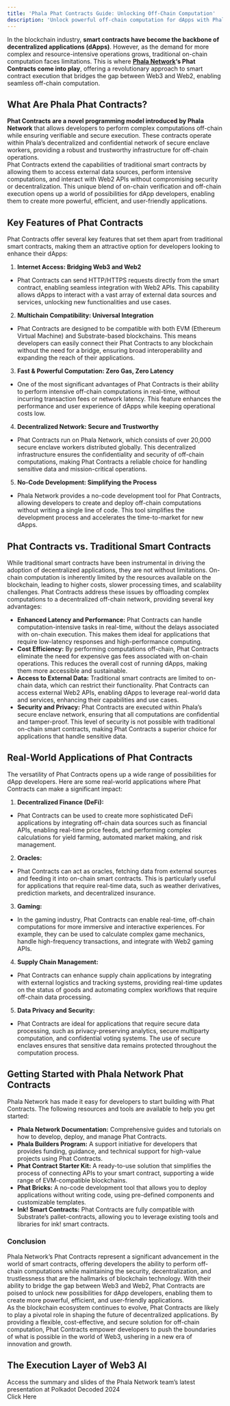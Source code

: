 ```yaml
---
title: 'Phala Phat Contracts Guide: Unlocking Off-Chain Computation'
description: 'Unlock powerful off-chain computation for dApps with Phala Phat Contracts, bridging Web3 and Web2 seamlessly, securely, and efficiently.'
---
```

In the blockchain industry, **smart contracts have become the backbone of decentralized applications (dApps)**. However, as the demand for more complex and resource-intensive operations grows, traditional on-chain computation faces limitations. This is where **[Phala Network](https://dablock.com/dapps/phala-network/)‘s Phat Contracts come into play**, offering a revolutionary approach to smart contract execution that bridges the gap between Web3 and Web2, enabling seamless off-chain computation.

What Are Phala Phat Contracts?
------------------------------

**Phat Contracts are a novel programming model introduced by Phala Network** that allows developers to perform complex computations off-chain while ensuring verifiable and secure execution. These contracts operate within Phala’s decentralized and confidential network of secure enclave workers, providing a robust and trustworthy infrastructure for off-chain operations.  
Phat Contracts extend the capabilities of traditional smart contracts by allowing them to access external data sources, perform intensive computations, and interact with Web2 APIs without compromising security or decentralization. This unique blend of on-chain verification and off-chain execution opens up a world of possibilities for dApp developers, enabling them to create more powerful, efficient, and user-friendly applications.

Key Features of Phat Contracts
------------------------------

Phat Contracts offer several key features that set them apart from traditional smart contracts, making them an attractive option for developers looking to enhance their dApps:

1. **Internet Access: Bridging Web3 and Web2**
  - Phat Contracts can send HTTP/HTTPS requests directly from the smart contract, enabling seamless integration with Web2 APIs. This capability allows dApps to interact with a vast array of external data sources and services, unlocking new functionalities and use cases.
2. **Multichain Compatibility: Universal Integration**
  - Phat Contracts are designed to be compatible with both EVM (Ethereum Virtual Machine) and Substrate-based blockchains. This means developers can easily connect their Phat Contracts to any blockchain without the need for a bridge, ensuring broad interoperability and expanding the reach of their applications.
3. **Fast &amp; Powerful Computation: Zero Gas, Zero Latency**
  - One of the most significant advantages of Phat Contracts is their ability to perform intensive off-chain computations in real-time, without incurring transaction fees or network latency. This feature enhances the performance and user experience of dApps while keeping operational costs low.
4. **Decentralized Network: Secure and Trustworthy**
  - Phat Contracts run on Phala Network, which consists of over 20,000 secure enclave workers distributed globally. This decentralized infrastructure ensures the confidentiality and security of off-chain computations, making Phat Contracts a reliable choice for handling sensitive data and mission-critical operations.
5. **No-Code Development: Simplifying the Process**
  - Phala Network provides a no-code development tool for Phat Contracts, allowing developers to create and deploy off-chain computations without writing a single line of code. This tool simplifies the development process and accelerates the time-to-market for new dApps.

Phat Contracts vs. Traditional Smart Contracts
----------------------------------------------

While traditional smart contracts have been instrumental in driving the adoption of decentralized applications, they are not without limitations. On-chain computation is inherently limited by the resources available on the blockchain, leading to higher costs, slower processing times, and scalability challenges. Phat Contracts address these issues by offloading complex computations to a decentralized off-chain network, providing several key advantages:

- **Enhanced Latency and Performance:** Phat Contracts can handle computation-intensive tasks in real-time, without the delays associated with on-chain execution. This makes them ideal for applications that require low-latency responses and high-performance computing.
- **Cost Efficiency:** By performing computations off-chain, Phat Contracts eliminate the need for expensive gas fees associated with on-chain operations. This reduces the overall cost of running dApps, making them more accessible and sustainable.
- **Access to External Data:** Traditional smart contracts are limited to on-chain data, which can restrict their functionality. Phat Contracts can access external Web2 APIs, enabling dApps to leverage real-world data and services, enhancing their capabilities and use cases.
- **Security and Privacy:** Phat Contracts are executed within Phala’s secure enclave network, ensuring that all computations are confidential and tamper-proof. This level of security is not possible with traditional on-chain smart contracts, making Phat Contracts a superior choice for applications that handle sensitive data.

Real-World Applications of Phat Contracts
-----------------------------------------

The versatility of Phat Contracts opens up a wide range of possibilities for dApp developers. Here are some real-world applications where Phat Contracts can make a significant impact:

1. **Decentralized Finance (DeFi):**
  - Phat Contracts can be used to create more sophisticated DeFi applications by integrating off-chain data sources such as financial APIs, enabling real-time price feeds, and performing complex calculations for yield farming, automated market making, and risk management.
2. **Oracles:**
  - Phat Contracts can act as oracles, fetching data from external sources and feeding it into on-chain smart contracts. This is particularly useful for applications that require real-time data, such as weather derivatives, prediction markets, and decentralized insurance.
3. **Gaming:**
  - In the gaming industry, Phat Contracts can enable real-time, off-chain computations for more immersive and interactive experiences. For example, they can be used to calculate complex game mechanics, handle high-frequency transactions, and integrate with Web2 gaming APIs.
4. **Supply Chain Management:**
  - Phat Contracts can enhance supply chain applications by integrating with external logistics and tracking systems, providing real-time updates on the status of goods and automating complex workflows that require off-chain data processing.
5. **Data Privacy and Security:**
  - Phat Contracts are ideal for applications that require secure data processing, such as privacy-preserving analytics, secure multiparty computation, and confidential voting systems. The use of secure enclaves ensures that sensitive data remains protected throughout the computation process.

Getting Started with Phala Network Phat Contracts
-------------------------------------------------

Phala Network has made it easy for developers to start building with Phat Contracts. The following resources and tools are available to help you get started:

- **Phala Network Documentation:** Comprehensive guides and tutorials on how to develop, deploy, and manage Phat Contracts.
- **Phala Builders Program:** A support initiative for developers that provides funding, guidance, and technical support for high-value projects using Phat Contracts.
- **Phat Contract Starter Kit:** A ready-to-use solution that simplifies the process of connecting APIs to your smart contract, supporting a wide range of EVM-compatible blockchains.
- **Phat Bricks:** A no-code development tool that allows you to deploy applications without writing code, using pre-defined components and customizable templates.
- **Ink! Smart Contracts:** Phat Contracts are fully compatible with Substrate’s pallet-contracts, allowing you to leverage existing tools and libraries for ink! smart contracts.

### Conclusion

Phala Network’s Phat Contracts represent a significant advancement in the world of smart contracts, offering developers the ability to perform off-chain computations while maintaining the security, decentralization, and trustlessness that are the hallmarks of blockchain technology. With their ability to bridge the gap between Web3 and Web2, Phat Contracts are poised to unlock new possibilities for dApp developers, enabling them to create more powerful, efficient, and user-friendly applications.  
As the blockchain ecosystem continues to evolve, Phat Contracts are likely to play a pivotal role in shaping the future of decentralized applications. By providing a flexible, cost-effective, and secure solution for off-chain computation, Phat Contracts empower developers to push the boundaries of what is possible in the world of Web3, ushering in a new era of innovation and growth.

The Execution Layer of Web3 AI
------------------------------

Access the summary and slides of the Phala Network team’s latest presentation at Polkadot Decoded 2024  
Click Here